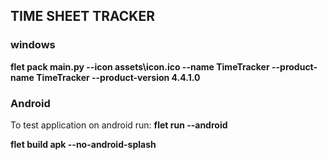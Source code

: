 ## TIME SHEET TRACKER

### windows
**flet pack main.py --icon assets\icon.ico --name TimeTracker --product-name TimeTracker --product-version 4.4.1.0**

### Android

To test application on android run:  **flet run --android**

**flet build apk --no-android-splash**
